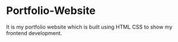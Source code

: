 # Portfolio-Website
It is my portfolio website which is built using HTML CSS to show my frontend development.
